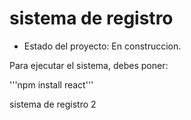 <h1> sistema de registro</h1>

- Estado del proyecto: En construccion.

Para ejecutar el sistema, debes poner:

'''npm install react'''

sistema de registro 2
